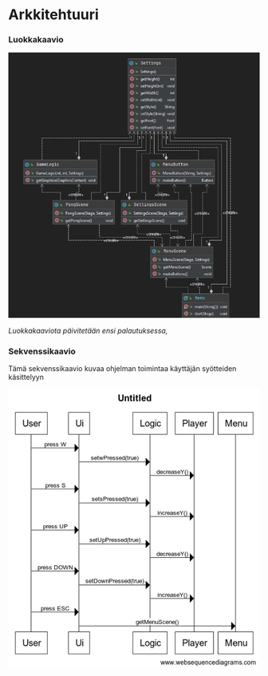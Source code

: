 <h1>Arkkitehtuuri</h2>

### Luokkakaavio

<img src="https://github.com/isakpulkki/ot-harjoitustyo/blob/5be0e73879f20b9a7a443c59c075d37190eb3dbd/dokumentaatio/images/uml.png" width="750">

<em>Luokkakaaviota päivitetään ensi palautuksessa,</em>
### Sekvenssikaavio

Tämä sekvenssikaavio kuvaa ohjelman toimintaa käyttäjän syötteiden käsittelyyn

<img src="https://github.com/isakpulkki/ot-harjoitustyo/blob/master/dokumentaatio/images/sekvenssikaavio.png" width="750">

